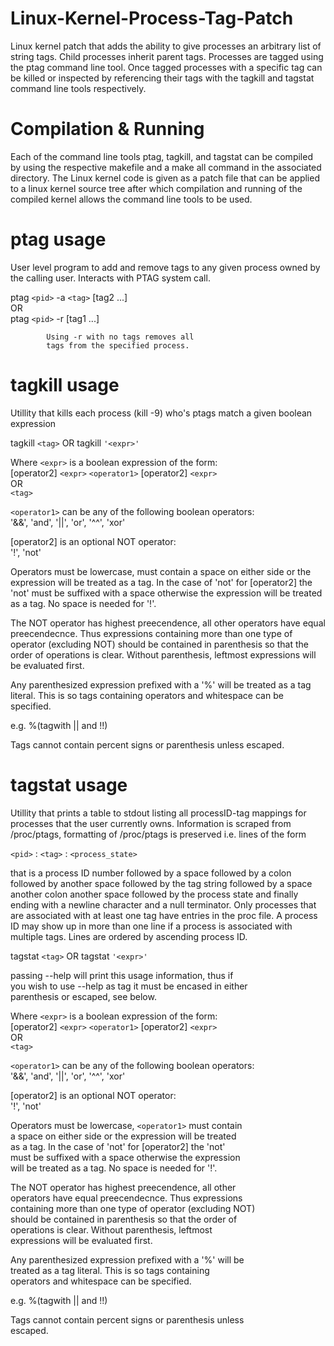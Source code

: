 # Linux-Kernel-Process-Tag-Patch
Linux kernel patch that adds the ability to give processes an arbitrary list of string tags. Child processes inherit parent tags. Processes are tagged using the ptag command line tool. Once tagged processes with a specific tag can be killed or inspected by referencing their tags with the tagkill and tagstat command line tools respectively.

# Compilation & Running
Each of the command line tools ptag, tagkill, and tagstat can be compiled by using the respective makefile and a make all command in the associated directory. The Linux kernel code is given as a patch file that can be applied to a linux kernel source tree after which compilation and running of the compiled kernel allows the command line tools to be used.

# ptag usage
User level program to add and remove tags to any given process owned by the calling user. Interacts with PTAG system call.

ptag `<pid>` -a `<tag>` [tag2 ...]  
            OR  
            ptag `<pid>` -r [tag1 ...]  

            Using -r with no tags removes all  
            tags from the specified process.  

# tagkill usage
Utillity that kills each process (kill -9) who's ptags match a given boolean expression  

tagkill `<tag>` OR tagkill `'<expr>'`  

   Where `<expr>` is a boolean expression of the form:  
       [operator2] `<expr>` `<operator1>` [operator2] `<expr>`  
   OR  
       `<tag>`  

   `<operator1>` can be any of the following boolean operators:  
       '&&', 'and', '||', 'or', '^^', 'xor'  

   [operator2] is an optional NOT operator:  
       '!', 'not'  

   Operators must be lowercase, <operator1> must contain
   a space on either side or the expression will be treated
   as a tag. In the case of 'not' for [operator2] the 'not'
   must be suffixed with a space otherwise the expression
   will be treated as a tag. No space is needed for '!'.

   The NOT operator has highest preecendence, all other
   operators have equal preecendecnce. Thus expressions
   containing more than one type of operator (excluding NOT)
   should be contained in parenthesis so that the order of
   operations is clear. Without parenthesis, leftmost
   expressions will be evaluated first.

   Any parenthesized expression prefixed with a '%' will be
   treated as a tag literal. This is so tags containing
   operators and whitespace can be specified.

   e.g. %(tagwith || and !!)

   Tags cannot contain percent signs or parenthesis unless
   escaped.


# tagstat usage
Utillity that prints a table to stdout listing all processID-tag mappings for processes that the user currently owns. Information is scraped from /proc/ptags, formatting of /proc/ptags is preserved i.e. lines of the form

 `<pid>` : `<tag>` : `<process_state>`   

that is a process ID number followed by a space followed by a colon followed by another space followed by the tag string followed by a space another colon another space followed by the process state and finally ending with a newline character and a null terminator. Only processes that are associated with at least one tag have entries in the proc file. A process ID may show up in more than one line if a process is associated with multiple tags. Lines are ordered by ascending process ID.

tagstat `<tag>` OR tagstat `'<expr>'`  

   passing --help will print this usage information, thus if  
   you wish to use --help as tag it must be encased in either  
   parenthesis or escaped, see below. 

   Where `<expr>` is a boolean expression of the form:  
       [operator2] `<expr>` `<operator1>` [operator2] `<expr>`  
   OR  
       `<tag>`  

   `<operator1>` can be any of the following boolean operators:  
       '&&', 'and', '||', 'or', '^^', 'xor'  

   [operator2] is an optional NOT operator:  
       '!', 'not'  

   Operators must be lowercase, `<operator1>` must contain  
   a space on either side or the expression will be treated  
   as a tag. In the case of 'not' for [operator2] the 'not'  
   must be suffixed with a space otherwise the expression   
   will be treated as a tag. No space is needed for '!'.   

   The NOT operator has highest preecendence, all other  
   operators have equal preecendecnce. Thus expressions  
   containing more than one type of operator (excluding NOT)  
   should be contained in parenthesis so that the order of  
   operations is clear. Without parenthesis, leftmost  
   expressions will be evaluated first.  

   Any parenthesized expression prefixed with a '%' will be  
   treated as a tag literal. This is so tags containing  
   operators and whitespace can be specified.  

   e.g. %(tagwith || and !!)  

   Tags cannot contain percent signs or parenthesis unless  
   escaped.  